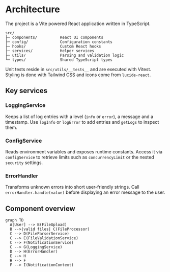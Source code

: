 # Architecture

The project is a Vite powered React application written in TypeScript.

```
src/
├─ components/          React UI components
├─ config/              Configuration constants
├─ hooks/               Custom React hooks
├─ services/            Helper services
├─ utils/               Parsing and validation logic
└─ types/               Shared TypeScript types
```

Unit tests reside in `src/utils/__tests__` and are executed with Vitest. Styling is done with Tailwind CSS and icons come from `lucide-react`.

## Key services

### LoggingService

Keeps a list of log entries with a level (`info` or `error`), a message and a timestamp. Use `logInfo` or `logError` to add entries and `getLogs` to inspect them.

### ConfigService

Reads environment variables and exposes runtime constants. Access it via `configService` to retrieve limits such as `concurrencyLimit` or the nested `security` settings.

### ErrorHandler

Transforms unknown errors into short user-friendly strings. Call `errorHandler.handle(value)` before displaying an error message to the user.

## Component overview

```mermaid
graph TD
  A[User] --> B(FileUpload)
  B -->|valid files| C(FileProcessor)
  C --> D(FileParserService)
  C --> E(FileValidationService)
  C --> F(NotificationService)
  C --> G(LoggingService)
  D --> H(ErrorHandler)
  E --> H
  H --> F
  F --> I(NotificationContext)
```
